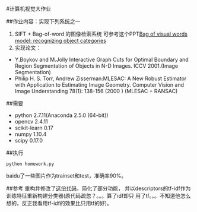 #计算机视觉大作业

##作业内容：实现下列系统之一
1. SIFT + Bag-of-word 的图像检索系统
可参考这个PPT[Bag of visual words model: recognizing object categories](http://www.robots.ox.ac.uk/~az/icvss08_az_bow.pdf "Bag of visual words model: recognizing object categories")
2. 实现论文：
 - Y.Boykov and M.Jolly    Interactive Graph Cuts for Optimal Boundary and Region 
 Segmentation of Objects in N-D Images. ICCV 2001.(Image Segmentation)
 - Philip H. S. Torr, Andrew Zisserman:MLESAC: A New Robust Estimator with 
 Application to Estimating Image Geometry. Computer Vision and Image Understanding
  78(1): 138-156 (2000 ) (MLESAC + RANSAC)

##需要
- python 2.7.11(Anaconda 2.5.0 (64-bit))
- opencv 2.4.11
- scikit-learn 0.17
- numpy 1.10.4
- scipy 0.17.0

##执行
```
python homework.py
```
baidu了一些图片作为trainset和test，准确率90%。

##参考
重构并修改了[这份代码](https://github.com/bikz05/bag-of-words)，简化了部分功能，
并以descriptors的tf-idf作为训练特征重新构建分类器(原代码疏忽？。。。算了idf却只
用了tf。。。不知道他怎么想的，反正我看用tf-idf的效果比只用tf的好)。